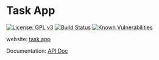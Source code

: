 # Task App
[![License: GPL v3](https://img.shields.io/badge/License-GPLv3-blue.svg)](https://www.gnu.org/licenses/gpl-3.0)  [![Build Status](https://travis-ci.com/essankov/taskApp.svg?branch=master)](https://travis-ci.com/essankov/taskApp)  [![Known Vulnerabilities](https://snyk.io/test/github/essankov/taskApp/badge.svg?targetFile=package.json)](https://snyk.io/test/github/essankov/taskApp?targetFile=package.json)


 website: [task app](https://essa-task-app.herokuapp.com/)

Documentation: [API Doc](https://documenter.getpostman.com/view/354648/SW7gU5Ve?version=latest)